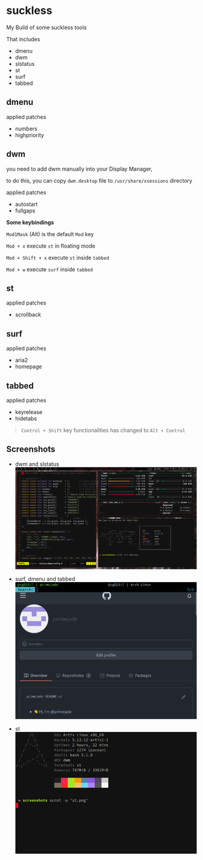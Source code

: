 # suckless
My Build of some suckless tools

That includes

- dmenu
- dwm
- slstatus
- st
- surf
- tabbed

## dmenu
applied patches

- numbers
- highpriority

## dwm
you need to add dwm manually into your Display Manager,

to do this, you can copy `dwm.desktop` file to
`/usr/share/xsessions` directory

applied patches

- autostart
- fullgaps

**Some keybindings**

`Mod1Mask` (Alt) is the default `Mod` key

`Mod + x`  execute `st` in floating mode

`Mod + Shift + x` execute `st` inside `tabbed`

`Mod + w` execute `surf` inside `tabbed`

## st
applied patches

- scrollback

## surf
applied patches

- aria2
- homepage


## tabbed
applied patches

- keyrelease
- hidetabs

> `Control + Shift` key functionalities has changed to `Alt + Control`

## Screenshots

- dwm and slstatus
![dwm screenshot](screenshots/dwm.png)

- surf, dmenu and tabbed
![surf screenshot](screenshots/surf.png)

- st
![st screenshot](screenshots/st.png)
